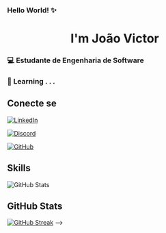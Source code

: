### Hello World! ✨

# <center>**I'm João Victor**

### 💻 Estudante de Engenharia de Software
### 📖 Learning . . .


## Conecte se

[![LinkedIn](https://img.shields.io/badge/LinkedIn-0077B5?style=for-the-badge&logo=linkedin&logoColor=~fff)](https://www.linkedin.com/in/joão-victor-miranda-oliveira-4091ab2b9/) 

[![Discord](https://img.shields.io/badge/Discord-7289DA?style=for-the-badge&logo=discord&logoColor=white)](https://discord.com/channels/@mirxndx_jv/) 

[![GitHub](https://img.shields.io/badge/GitHub-100000?style=for-the-badge&logo=github&logoColor=white)](https://github.com/SEUUSERNAME)

## Skills 

![GitHub Stats](https://github-readme-stats.vercel.app/api?username=mirandajv&theme=transparent&bg_color="35,4158d0,c850c0,ffcc70"&show_icons=true&icon_color=30A3DC&title_color=30A3DC&text_color=30A3DC)

## GitHub Stats

[![GitHub Streak](https://streak-stats.demolab.com/?user=mirandajv&theme=ocean-gradient)](https://git.io/streak-stats)
-->
